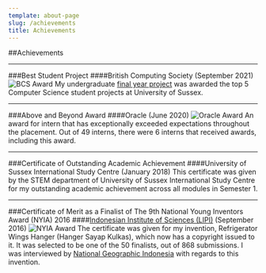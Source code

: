 ```yaml
---
template: about-page
slug: /achievements
title: Achievements
---
```

##Achievements

***
###Best Student Project
####British Computing Society (September 2021)
![BCS Award](/assets/bcs-award.jpg)
My undergraduate [final year project](/ug-dissertation) was awarded the top 5 Computer Science student projects at University of Sussex.
***
###Above and Beyond Award
####Oracle (June 2020)
![Oracle Award](/assets/oracle-award.jpg)
An award for intern that has exceptionally exceeded expectations throughout the placement. Out of 49 interns, there were
6 interns that received awards, including this award.

***
###Certificate of Outstanding Academic Achievement
####University of Sussex International Study Centre (January 2018)
This certificate was given by the STEM department of University of Sussex International Study Centre for my outstanding
academic achievement across all modules in Semester 1.

***
###Certificate of Merit as a Finalist of The 9th National Young Inventors Award (NYIA) 2016
####[Indonesian Institute of Sciences (LIPI)](http://lipi.go.id/) (September 2016)
![NYIA Award](/assets/nyia-award.jpg)
The certificate was given for my invention, Refrigerator Wings Hanger (Hanger Sayap Kulkas), which now has a copyright issued to it.
It was selected to be one of the 50 finalists, out of 868 submissions. I was interviewed by
[National Geographic Indonesia](https://nationalgeographic.grid.id/read/13306734/hanger-sayap-kulkas-pengering-pakaian-ramah-lingkungan)
with regards to this invention.